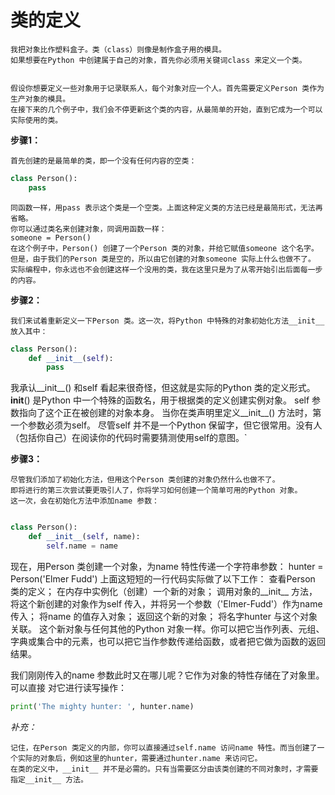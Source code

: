 # 类的定义

    我把对象比作塑料盒子。类（class）则像是制作盒子用的模具。
    如果想要在Python 中创建属于自己的对象，首先你必须用关键词class 来定义一个类。


    假设你想要定义一些对象用于记录联系人，每个对象对应一个人。首先需要定义Person 类作为生产对象的模具。
    在接下来的几个例子中，我们会不停更新这个类的内容，从最简单的开始，直到它成为一个可以实际使用的类。

**步骤1：**

    首先创建的是最简单的类，即一个没有任何内容的空类：
```py
class Person():
    pass
```
    同函数一样，用pass 表示这个类是一个空类。上面这种定义类的方法已经是最简形式，无法再省略。
    你可以通过类名来创建对象，同调用函数一样：
    someone = Person()
    在这个例子中，Person() 创建了一个Person 类的对象，并给它赋值someone 这个名字。但是，由于我们的Person 类是空的，所以由它创建的对象someone 实际上什么也做不了。
    实际编程中，你永远也不会创建这样一个没用的类，我在这里只是为了从零开始引出后面每一步的内容。

**步骤2：**

    我们来试着重新定义一下Person 类。这一次，将Python 中特殊的对象初始化方法__init__ 放入其中：
    
```py
class Person():
	def __init__(self):
		pass
```
我承认__init__() 和self 看起来很奇怪，但这就是实际的Python 类的定义形式。
__init__() 是Python 中一个特殊的函数名，用于根据类的定义创建实例对象。
self 参数指向了这个正在被创建的对象本身。
当你在类声明里定义__init__() 方法时，第一个参数必须为self。
尽管self 并不是一个Python 保留字，但它很常用。没有人（包括你自己）在阅读你的代码时需要猜测使用self的意图。`

**步骤3：**

    尽管我们添加了初始化方法，但用这个Person 类创建的对象仍然什么也做不了。
    即将进行的第三次尝试要更吸引人了，你将学习如何创建一个简单可用的Python 对象。
    这一次，会在初始化方法中添加name 参数：
```py

class Person():
	def __init__(self, name):
		self.name = name
```
现在，用Person 类创建一个对象，为name 特性传递一个字符串参数：
hunter = Person('Elmer Fudd')
上面这短短的一行代码实际做了以下工作：
查看Person 类的定义；
在内存中实例化（创建）一个新的对象；
调用对象的__init__ 方法，将这个新创建的对象作为self 传入，并将另一个参数（'Elmer-Fudd'）作为name 传入；
将name 的值存入对象；
返回这个新的对象；
将名字hunter 与这个对象关联。
这个新对象与任何其他的Python 对象一样。你可以把它当作列表、元组、字典或集合中的元素，也可以把它当作参数传递给函数，或者把它做为函数的返回结果。

我们刚刚传入的name 参数此时又在哪儿呢？它作为对象的特性存储在了对象里。可以直接
对它进行读写操作：
```py
print('The mighty hunter: ', hunter.name)
```

*补充：*

    记住，在Person 类定义的内部，你可以直接通过self.name 访问name 特性。而当创建了一个实际的对象后，例如这里的hunter，需要通过hunter.name 来访问它。
    在类的定义中，__init__ 并不是必需的。只有当需要区分由该类创建的不同对象时，才需要指定__init__ 方法。